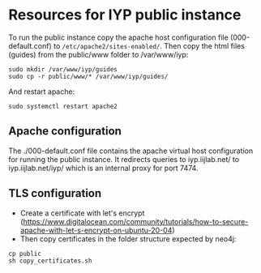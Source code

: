 # Resources for IYP public instance

To run the public instance copy the apache host configuration file (000-default.conf) to ```/etc/apache2/sites-enabled/```.
Then copy the html files (guides) from the public/www folder to /var/www/iyp:
```
sudo mkdir /var/www/iyp/guides
sudo cp -r public/www/* /var/www/iyp/guides/
```

And restart apache:
```
sudo systemctl restart apache2
```

## Apache configuration
The ./000-default.conf file contains the apache virtual host configuration for running the public instance.
It redirects queries to iyp.iijlab.net/ to iyp.iijlab.net/iyp/ which is an internal proxy for port 7474.

## TLS configuration
- Create a certificate with let's encrypt (https://www.digitalocean.com/community/tutorials/how-to-secure-apache-with-let-s-encrypt-on-ubuntu-20-04)
- Then copy certificates in the folder structure expected by neo4j:
```
cp public
sh copy_certificates.sh
```
